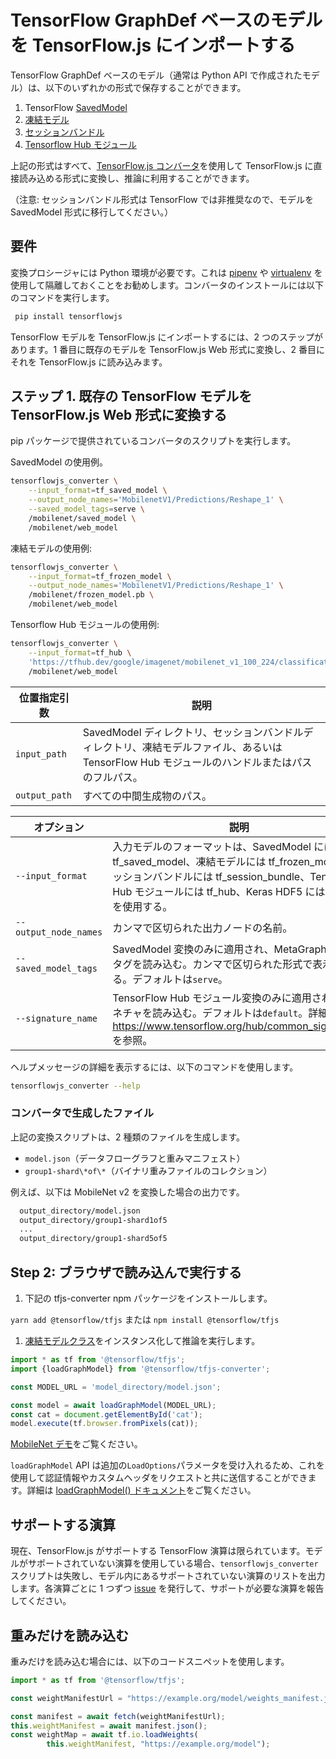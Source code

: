 # TensorFlow GraphDef ベースのモデルを TensorFlow.js にインポートする

TensorFlow GraphDef ベースのモデル（通常は Python API で作成されたモデル）は、以下のいずれかの形式で保存することができます。

1. TensorFlow [SavedModel](https://www.tensorflow.org/programmers_guide/saved_model#overview_of_saving_and_restoring_models)
2. [凍結モデル](https://www.tensorflow.org/mobile/prepare_models#how_do_you_get_a_model_you_can_use_on_mobile)
3. [セッションバンドル](https://github.com/tensorflow/tensorflow/blob/master/tensorflow/contrib/session_bundle/README.md)
4. [Tensorflow Hub モジュール](https://www.tensorflow.org/hub/)

上記の形式はすべて、[TensorFlow.js コンバータ](https://github.com/tensorflow/tfjs/tree/master/tfjs-converter)を使用して TensorFlow.js に直接読み込める形式に変換し、推論に利用することができます。

（注意: セッションバンドル形式は TensorFlow では非推奨なので、モデルを SavedModel 形式に移行してください。）

## 要件

変換プロシージャには Python 環境が必要です。これは [pipenv](https://github.com/pypa/pipenv) や [virtualenv](https://virtualenv.pypa.io) を使用して隔離しておくことをお勧めします。コンバータのインストールには以下のコマンドを実行します。

```bash
 pip install tensorflowjs
```

TensorFlow モデルを TensorFlow.js にインポートするには、2 つのステップがあります。1 番目に既存のモデルを TensorFlow.js Web 形式に変換し、2 番目にそれを TensorFlow.js に読み込みます。

## ステップ 1. 既存の TensorFlow モデルを TensorFlow.js Web 形式に変換する

pip パッケージで提供されているコンバータのスクリプトを実行します。

SavedModel の使用例。

```bash
tensorflowjs_converter \
    --input_format=tf_saved_model \
    --output_node_names='MobilenetV1/Predictions/Reshape_1' \
    --saved_model_tags=serve \
    /mobilenet/saved_model \
    /mobilenet/web_model
```

凍結モデルの使用例:

```bash
tensorflowjs_converter \
    --input_format=tf_frozen_model \
    --output_node_names='MobilenetV1/Predictions/Reshape_1' \
    /mobilenet/frozen_model.pb \
    /mobilenet/web_model
```

Tensorflow Hub モジュールの使用例:

```bash
tensorflowjs_converter \
    --input_format=tf_hub \
    'https://tfhub.dev/google/imagenet/mobilenet_v1_100_224/classification/1' \
    /mobilenet/web_model
```

位置指定引数 | 説明
--- | ---
`input_path` | SavedModel ディレクトリ、セッションバンドルディレクトリ、凍結モデルファイル、あるいは TensorFlow Hub モジュールのハンドルまたはパスのフルパス。
`output_path` | すべての中間生成物のパス。

オプション | 説明
--- | ---
`--input_format` | 入力モデルのフォーマットは、SavedModel には tf_saved_model、凍結モデルには tf_frozen_model、セッションバンドルには tf_session_bundle、TensorFlow Hub モジュールには tf_hub、Keras HDF5 には Keras を使用する。
`--output_node_names` | カンマで区切られた出力ノードの名前。
`--saved_model_tags` | SavedModel 変換のみに適用され、MetaGraphDef のタグを読み込む。カンマで区切られた形式で表示される。デフォルトは`serve`。
`--signature_name` | TensorFlow Hub モジュール変換のみに適用され、シグネチャを読み込む。デフォルトは`default`。詳細は https://www.tensorflow.org/hub/common_signatures/ を参照。

ヘルプメッセージの詳細を表示するには、以下のコマンドを使用します。

```bash
tensorflowjs_converter --help
```

### コンバータで生成したファイル

上記の変換スクリプトは、2 種類のファイルを生成します。

- `model.json`（データフローグラフと重みマニフェスト）
- `group1-shard\*of\*`（バイナリ重みファイルのコレクション）

例えば、以下は MobileNet v2 を変換した場合の出力です。

```html
  output_directory/model.json
  output_directory/group1-shard1of5
  ...
  output_directory/group1-shard5of5
```

## Step 2: ブラウザで読み込んで実行する

1. 下記の tfjs-converter npm パッケージをインストールします。

`yarn add @tensorflow/tfjs` または `npm install @tensorflow/tfjs`

1. [凍結モデルクラス](https://github.com/tensorflow/tfjs-converter/blob/master/src/executor/frozen_model.ts)をインスタンス化して推論を実行します。

```js
import * as tf from '@tensorflow/tfjs';
import {loadGraphModel} from '@tensorflow/tfjs-converter';

const MODEL_URL = 'model_directory/model.json';

const model = await loadGraphModel(MODEL_URL);
const cat = document.getElementById('cat');
model.execute(tf.browser.fromPixels(cat));
```

[MobileNet デモ](https://github.com/tensorflow/tfjs/tree/master/tfjs-converter/demo/mobilenet)をご覧ください。

`loadGraphModel` API は追加の`LoadOptions`パラメータを受け入れるため、これを使用して認証情報やカスタムヘッダをリクエストと共に送信することができます。詳細は [loadGraphModel() ドキュメント](https://js.tensorflow.org/api/1.0.0/#loadGraphModel)をご覧ください。

## サポートする演算

現在、TensorFlow.js がサポートする TensorFlow 演算は限られています。モデルがサポートされていない演算を使用している場合、`tensorflowjs_converter` スクリプトは失敗し、モデル内にあるサポートされていない演算のリストを出力します。各演算ごとに 1 つずつ [issue](https://github.com/tensorflow/tfjs/issues) を発行して、サポートが必要な演算を報告してください。

## 重みだけを読み込む

重みだけを読み込む場合には、以下のコードスニペットを使用します。

```js
import * as tf from '@tensorflow/tfjs';

const weightManifestUrl = "https://example.org/model/weights_manifest.json";

const manifest = await fetch(weightManifestUrl);
this.weightManifest = await manifest.json();
const weightMap = await tf.io.loadWeights(
        this.weightManifest, "https://example.org/model");
```
